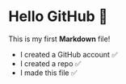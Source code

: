 # Hello GitHub 👋

This is my first **Markdown** file!

- I created a GitHub account ✅
- I created a repo ✅
- I made this file ✅
